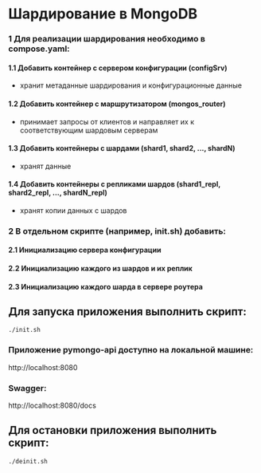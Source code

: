 # Шардирование в MongoDB

### 1 Для реализации шардирования необходимо в compose.yaml:

#### 1.1 Добавить контейнер с сервером конфигурации (configSrv)
- хранит метаданные шардирования и конфигурационные данные

#### 1.2 Добавить контейнер с маршрутизатором (mongos_router)
- принимает запросы от клиентов и направляет их к соответствующим шардовым серверам

#### 1.3 Добавить контейнеры с шардами (shard1, shard2, ..., shardN)
- хранят данные

#### 1.4 Добавить контейнеры с репликами шардов (shard1_repl, shard2_repl, ..., shardN_repl)
- хранят копии данных с шардов

### 2 В отдельном скрипте (например, init.sh) добавить:

#### 2.1 Инициализацию сервера конфигурации

#### 2.2 Инициализацию каждого из шардов и их реплик

#### 2.3 Инициализацию каждого шарда в сервере роутера

## Для запуска приложения выполнить скрипт:

```shell
./init.sh 
```

### Приложение pymongo-api доступно на локальной машине:

http://localhost:8080

### Swagger:

http://localhost:8080/docs

## Для остановки приложения выполнить скрипт:

```shell
./deinit.sh 
```
